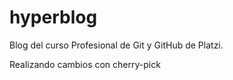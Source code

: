 # hyperblog
Blog del curso Profesional de Git y GitHub de Platzi.

Realizando cambios con cherry-pick